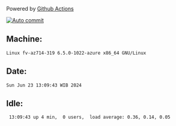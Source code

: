Powered by [Github Actions](https://github.com/features/actions)

[![Auto commit](https://github.com/hiage/workstation/workflows/Auto%20commit/badge.svg)](https://github.com/hiage/workstation/actions?query=workflow%3A%22Auto+commit%22)

## Machine:
```
Linux fv-az714-319 6.5.0-1022-azure x86_64 GNU/Linux
```
## Date:
```
Sun Jun 23 13:09:43 WIB 2024
```
## Idle:
```
 13:09:43 up 4 min,  0 users,  load average: 0.36, 0.14, 0.05
```
